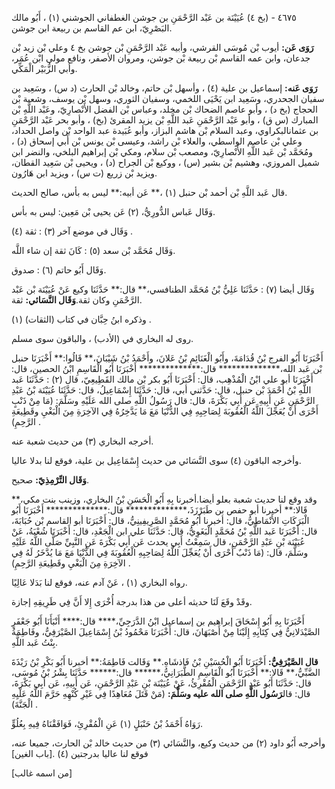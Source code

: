٤٦٧٥ - (بخ ٤) عُيَيْنَة بن عَبْد الرَّحْمَنِ بن جوشن الغطفاني الجوشني (١) ، أَبُو مالك البَصْرِيّ، ابن عم القاسم بن ربيعة ابن جوشن.

**رَوَى عَن:** أيوب بْن مُوسَى القرشي، وأبيه عَبْد الرَّحْمَنِ بْن جوشن بخ ٤ وعلي بْن زيد بْن جدعان، وابن عمه القاسم بْن ربيعة بْن جوشن، ومروان الأصفر، ونافع مولى ابْن عُمَر، وأبي الزُّبَيْر الْمَكِّي.

**رَوَى عَنه:** إسماعيل بن علية (٤) ، وأسهل بْن حاتم، وخالد بْن الحارث (د س) ، وسَعِيد بن سفيان الجحدري، وسَعِيد ابن يَحْيَى اللخمي، وسفيان الثوري، وسهل بْن يوسف، وشعبة بْن الحجاج (بخ د) ، وأبو عاصم الضحاك بْن مخلد، وعباس بْن الفضل الأَنْصارِيّ، وعَبْد اللَّهِ بْن المبارك (س ق) ، وأبو عَبْد الرَّحْمَنِ عَبد اللَّهِ بْن يزيد المقرئ (بخ) ، وأبو بحر عَبْد الرَّحْمَنِ بن عثمانالبكراوي، وعبد السلام بْن هاشم البزاز، وأبو عُبَيدة عبد الواحد بْن واصل الحداد، وعلي بْن عاصم الواسطي، والعلاء بْن راشد، وعيسى بْن يونس بْن أَبي إسحاق (د) ، ومُحَمَّد بْن عَبد اللَّهِ الأَنْصارِيّ، ومصعب بْن سلام، ومكي بْن إبراهيم البلخي، والنضر ابن شميل المروزي، وهشيم بْن بشير (س) ، ووكيع بْن الجراح (د) ، ويحيى بْن سَعِيد القطان، ويزيد بْن زريع (ت س) ، ويزيد ابن هَارُون.

قال عَبد اللَّهِ بْن أحمد بْن حنبل (١) ،** عَن أبيه:** ليس به بأس، صالح الحديث.

وَقَال عَباس الدُّورِيُّ، (٢) عَن يحيى بْن مَعِين: ليس به بأس.

وَقَال في موضع آخر (٣) : ثقة (٤) .

وَقَال مُحَمَّد بْن سعد (٥) : كَانَ ثقة إن شاء اللَّه.

وَقَال أَبُو حاتم (٦) : صدوق.

وَقَال أيضا (٧) : حَدَّثَنَا عَلِيُّ بْنُ مُحَمَّد الطنافسي،** قال:** حَدَّثَنَا وكيع عَنْ عُيَيْنَة بْن عَبْد الرَّحْمَنِ وكان ثقة.**وَقَال النَّسَائي:** ثقة.

وذكره ابنُ حِبَّان في كتاب (الثقات) (١) .

روى له البخاري في (الأدب) ، والباقون سوى مسلم.

أَخْبَرَنَا أَبُو الفرج بْنُ قُدَامَةَ، وأَبُو الْغَنَائِمِ بْنُ عَلانَ، وأَحْمَدُ بْنُ شَيْبَانَ،** قَالُوا:** أَخْبَرَنَا حنبل بْن عَبد الله،************** قال:************** أَخْبَرَنَا أَبُو الْقَاسِمِ ابْنُ الحصين، قال: أَخْبَرَنَا أبو علي ابْنُ الْمُذْهِب، قال: أَخْبَرَنَا أَبُو بكر بْن مالك القَطِيعِيّ، قال (٢) : حَدَّثَنَا عَبد اللَّهِ بْنُ أَحْمَدَ بْن حنبل، قال: حَدَّثني أبي، قال: حَدَّثَنَا إِسْمَاعِيلُ، قال: حَدَّثَنَا عُيَيْنَة بْنُ عَبْدِ الرَّحْمَنِ عَن أَبِيهِ عَن أَبِي بَكْرَةَ، قال: قال رَسُولُ اللَّهِ صلى الله عَلَيْهِ وسَلَّمَ: (مَا مِنْ ذَنْبٍ أَحْرَى أَنْ يُعَجِّلَ اللَّهُ الْعُقُوبَةَ لِصَاحِبِهِ فِي الدُّنْيَا مَعَ مَا يَدَّخِرُهُ فِي الآخِرَةِ مِنَ الْبَغْيِ وقَطِيعَةِ الرَّحِمِ) .

أخرجه البخاري (٣) من حديث شعبة عنه.

وأخرجه الباقون (٤) سوى النَّسَائي من حديث إِسْمَاعِيل بن علية، فوقع لنا بدلا عاليا.

**وَقَال التِّرْمِذِيّ:** صحيح.

وقد وقع لنا حديث شعبة بعلو أيضا.أخبرنا بِهِ أَبُو الْحَسَنِ بْنُ البخاري، وزينب بنت مكي،** قَالا:** أخبرنا أبو حفص بن طَبَرْزَذَ،************** قال:************** أَخْبَرَنَا أَبُو الْبَرَكَاتِ الأَنْمَاطِيُّ، قال: أخبرنا أَبُو مُحَمَّدٍ الصَّرِيفِينِيُّ، قال: أَخْبَرَنَا أبو القاسم بْن حُبَابَةَ، قال: أَخْبَرَنَا عَبد اللَّهِ بْنُ مُحَمَّدٍ الْبَغَوِيُّ، قال: حَدَّثَنَا علي ابن الْجَعْدِ، قال: أَخْبَرَنَا شُعْبَةُ، عَنْ عُيَيْنَة بْنِ عَبْدِ الرَّحْمَنِ، قال سَمِعْتُ أَبِي يحدث عَن أَبِي بَكْرَةَ عَنِ النَّبِيِّ صَلَّى اللَّهُ عَلَيْهِ وسَلَّمَ، قال: (مَا ذَنْبٌ أَحْرَى أَنْ يُعَجِّلَ اللَّهُ لِصَاحِبِهِ الْعُقُوبَةَ فِي الدُّنْيَا مَعَ مَا يُدَّخَرُ لَهُ فِي الآخِرَةِ مِنَ الْبَغْيِ وقَطِيعَةِ الرَّحِمِ) .

رواه البخاري (١) ، عَنْ آدم عنه، فوقع لنا بَدَلا عَالِيًا.

وقَدْ وقَعَ لَنَا حديثه أعلى من هذا بدرجة أُخْرَى إِلا أَنَّ فِي طَرِيقِهِ إجازة.

أَخْبَرَنَا بِهِ أَبُو إِسْحَاقَ إبراهيم بن إسماعيل ابْنُ الدَّرَجِيِّ،**** قال:**** أَنْبَأَنَا أَبُو جَعْفَرٍ الصَّيْدَلانِيُّ فِي كِتَابِهِ إِلَيْنَا مِنْ أَصْبَهَانَ، قال: أَخْبَرَنَا مَحْمُودُ بْنُ إِسْمَاعِيلَ الصَّيْرَفِيُّ، وفَاطِمَةُ بِنْتُ عَبد اللَّهِ.

**قال الصَّيْرَفِيُّ:** أَخْبَرَنَا أَبُو الْحُسَيْنِ بْنُ فَاذشَاهِ.** وَقَالت فَاطِمَةُ:** أخبرنا أَبُو بَكْرِ بْنُ رَيْذَةَ الضَّبِّيُّ،** قَالا:** أَخْبَرَنَا أَبُو الْقَاسِمِ الطَّبَرَانِيُّ،****** قال:****** حَدَّثَنَا بِشْرُ بْنُ مُوسَى، قال: حَدَّثَنَا أَبُو عَبْدِ الرَّحْمَنِ الْمُقْرِئُ، عَنْ عُيَيْنَة بْنِ عَبْدِ الرَّحْمَنِ، عَن أَبِيهِ، عَن أَبِي بَكْرَةَ، قال: قال**رَسُول اللَّهِ صلى الله عليه وسَلَّمَ:** (مَنْ قَتَلَ مُعَاهِدًا فِي غَيْرِ كُنْهِهِ حَرَّمَ اللَّهُ عَلْيِهِ الْجَنَّةَ) .

رَوَاهُ أَحْمَدُ بْنُ حَنْبَلٍ (١) عَنِ الْمُقْرِئِ، فَوَافَقْنَاهُ فِيهِ بِعُلُوٍّ.

وأخرجه أَبُو داود (٢) من حديث وكيع، والنَّسَائي (٣) من حديث خالد بْن الحارث، جميعا عنه، فوقع لنا عاليا بدرجتين (٤) .[باب الغين]

[من اسمه غالب]